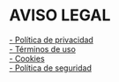 # AVISO LEGAL  

[- Política de privacidad](https://vanmullen.com/politica-de-privacidad "Política de privacidad")  
[- Términos de uso](https://vanmullen.com/terminos-de-uso "Términos de uso")  
[- Cookies](https://vanmullen.com/cookies "Cookies")  
[- Política de seguridad](https://vanmullen.com/seguridad "Política de seguridad")  
